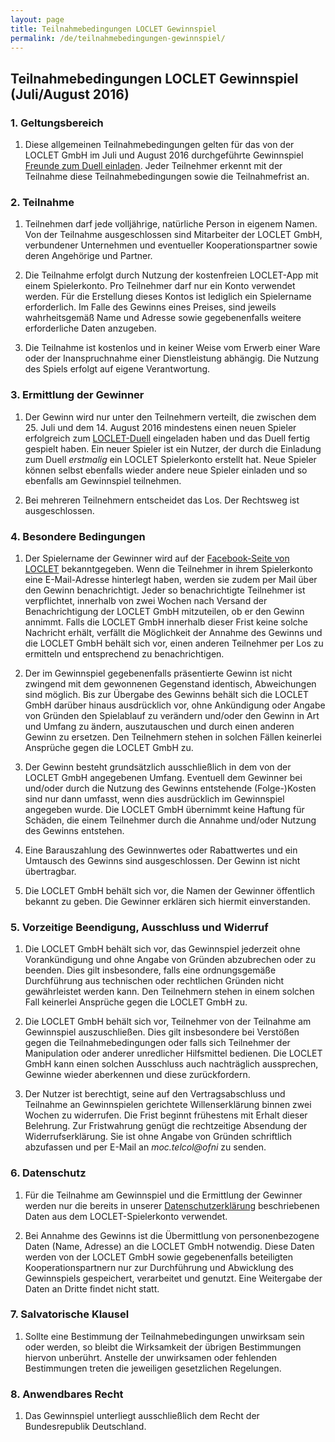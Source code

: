 ```yaml
---
layout: page
title: Teilnahmebedingungen LOCLET Gewinnspiel
permalink: /de/teilnahmebedingungen-gewinnspiel/
---
```


## Teilnahmebedingungen LOCLET Gewinnspiel (Juli/August 2016)

### 1. Geltungsbereich   
   
1. Diese allgemeinen Teilnahmebedingungen gelten für das von der LOCLET GmbH im Juli und August 2016 durchgeführte 
Gewinnspiel [Freunde zum Duell einladen](/blog/2016/07/freunde-duellieren-preise-gewinnen/). Jeder Teilnehmer erkennt
mit der Teilnahme diese Teilnahmebedingungen sowie die Teilnahmefrist an.

### 2. Teilnahme

1. Teilnehmen darf jede volljährige, natürliche Person in eigenem Namen. Von der Teilnahme ausgeschlossen sind 
Mitarbeiter der LOCLET GmbH, verbundener Unternehmen und eventueller Kooperationspartner sowie deren Angehörige 
und Partner.

1. Die Teilnahme erfolgt durch Nutzung der kostenfreien LOCLET-App mit einem Spielerkonto. Pro Teilnehmer darf nur 
ein Konto verwendet werden. Für die Erstellung dieses Kontos ist lediglich ein Spielername erforderlich. Im Falle 
des Gewinns eines Preises, sind jeweils wahrheitsgemäß Name und Adresse sowie gegebenenfalls weitere erforderliche
Daten anzugeben.

1. Die Teilnahme ist kostenlos und in keiner Weise vom Erwerb einer Ware oder der Inanspruchnahme einer Dienstleistung 
abhängig. Die Nutzung des Spiels erfolgt auf eigene Verantwortung.

### 3. Ermittlung der Gewinner
    
1. Der Gewinn wird nur unter den Teilnehmern verteilt, die zwischen dem 25. Juli und dem 14. August 2016 mindestens 
einen neuen Spieler erfolgreich zum [LOCLET-Duell](/blog/2016/07/freunde-duellieren-preise-gewinnen/) eingeladen 
haben und das Duell fertig gespielt haben. Ein neuer Spieler ist ein Nutzer, der durch die Einladung zum Duell 
_erstmalig_ ein  LOCLET Spielerkonto erstellt hat. Neue Spieler können selbst ebenfalls wieder andere neue 
Spieler einladen und so ebenfalls am Gewinnspiel teilnehmen. 

1. Bei mehreren Teilnehmern entscheidet das Los. Der Rechtsweg ist ausgeschlossen.

### 4. Besondere Bedingungen

1. Der Spielername der Gewinner wird auf der [Facebook-Seite von LOCLET](http://fb.com/LOCLET) bekanntgegeben. Wenn 
die Teilnehmer in ihrem Spielerkonto eine E-Mail-Adresse hinterlegt haben, werden sie zudem per Mail über 
den Gewinn benachrichtigt. Jeder so benachrichtigte Teilnehmer ist verpflichtet, innerhalb von zwei Wochen nach 
Versand der Benachrichtigung der LOCLET GmbH mitzuteilen, ob er den Gewinn annimmt. Falls die LOCLET GmbH 
innerhalb dieser Frist keine solche Nachricht erhält, verfällt die Möglichkeit der Annahme des Gewinns und die LOCLET 
GmbH behält sich vor, einen anderen Teilnehmer per Los zu ermitteln und entsprechend zu benachrichtigen.

1. Der im Gewinnspiel gegebenenfalls präsentierte Gewinn ist nicht zwingend mit dem gewonnenen Gegenstand identisch, 
Abweichungen sind möglich. Bis zur Übergabe des Gewinns behält sich die LOCLET GmbH darüber hinaus ausdrücklich vor, 
ohne Ankündigung oder Angabe von Gründen den Spielablauf zu verändern und/oder den Gewinn in Art und Umfang zu 
ändern, auszutauschen und durch einen anderen Gewinn zu ersetzen. Den Teilnehmern stehen in solchen Fällen keinerlei 
Ansprüche gegen die LOCLET GmbH zu.

1. Der Gewinn besteht grundsätzlich ausschließlich in dem von der LOCLET GmbH angegebenen Umfang. Eventuell dem
Gewinner bei und/oder durch die Nutzung des Gewinns entstehende (Folge-)Kosten sind nur dann umfasst, wenn dies 
ausdrücklich im Gewinnspiel angegeben wurde. Die LOCLET GmbH übernimmt keine Haftung für Schäden, die einem Teilnehmer 
durch die Annahme und/oder Nutzung des Gewinns entstehen.

1. Eine Barauszahlung des Gewinnwertes oder Rabattwertes und ein Umtausch des Gewinns sind ausgeschlossen. Der Gewinn 
ist nicht übertragbar.

1. Die LOCLET GmbH behält sich vor, die Namen der Gewinner öffentlich bekannt zu geben. Die Gewinner erklären 
sich hiermit einverstanden.

### 5. Vorzeitige Beendigung, Ausschluss und Widerruf
    
1. Die LOCLET GmbH behält sich vor, das Gewinnspiel jederzeit ohne Vorankündigung und ohne Angabe von Gründen 
abzubrechen oder zu beenden. Dies gilt insbesondere, falls eine ordnungsgemäße Durchführung aus technischen oder 
rechtlichen Gründen nicht gewährleistet werden kann. Den Teilnehmern stehen in einem solchen Fall keinerlei 
Ansprüche gegen die LOCLET GmbH zu.
    
1. Die LOCLET GmbH behält sich vor, Teilnehmer von der Teilnahme am Gewinnspiel auszuschließen. Dies gilt 
insbesondere bei Verstößen gegen die Teilnahmebedingungen oder falls sich Teilnehmer der Manipulation oder anderer 
unredlicher Hilfsmittel bedienen. Die LOCLET GmbH kann einen solchen Ausschluss auch nachträglich 
aussprechen, Gewinne wieder aberkennen und diese zurückfordern.
    
1. Der Nutzer ist berechtigt, seine auf den Vertragsabschluss und Teilnahme an Gewinnspielen gerichtete 
Willenserklärung binnen zwei Wochen zu widerrufen. Die Frist beginnt frühestens mit Erhalt dieser Belehrung. Zur 
Fristwahrung genügt die rechtzeitige Absendung der Widerrufserklärung. Sie ist ohne Angabe von Gründen schriftlich 
abzufassen und per E-Mail an _<span class="codedirection">moc.telcol@ofni</span>_ zu senden.

### 6. Datenschutz

1. Für die Teilnahme am Gewinnspiel und die Ermittlung der Gewinner werden nur die bereits in unserer 
[Datenschutzerklärung](/de/datenschutz/) beschriebenen Daten aus dem LOCLET-Spielerkonto verwendet.  

1. Bei Annahme des Gewinns ist die Übermittlung von personenbezogene Daten (Name, Adresse) an die LOCLET GmbH 
notwendig. Diese Daten werden von der LOCLET GmbH sowie gegebenenfalls beteiligten Kooperationspartnern nur zur 
Durchführung und Abwicklung des Gewinnspiels gespeichert, verarbeitet und genutzt. Eine Weitergabe der Daten an 
Dritte findet nicht statt.

### 7. Salvatorische Klausel

1. Sollte eine Bestimmung der Teilnahmebedingungen unwirksam sein oder werden, so bleibt die Wirksamkeit der übrigen 
Bestimmungen hiervon unberührt. Anstelle der unwirksamen oder fehlenden Bestimmungen treten die jeweiligen 
gesetzlichen Regelungen.

### 8. Anwendbares Recht

1. Das Gewinnspiel unterliegt ausschließlich dem Recht der Bundesrepublik Deutschland.